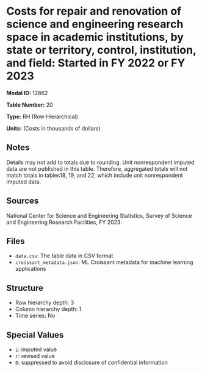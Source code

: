 # Costs for repair and renovation of science and engineering research space in academic institutions, by state or territory, control, institution, and field: Started in FY 2022 or FY 2023

**Modal ID:** 12862

**Table Number:** 20

**Type:** RH (Row Hierarchical)

**Units:** (Costs in thousands of dollars)

## Notes

Details may not add to totals due to rounding. Unit nonrespondent imputed data are not published in this table. Therefore, aggregated totals will not match totals in tables18, 19, and 22, which include unit nonrespondent imputed data.

## Sources

National Center for Science and Engineering Statistics, Survey of Science and Engineering Research Facilities, FY 2023.

## Files

- `data.csv`: The table data in CSV format
- `croissant_metadata.json`: ML Croissant metadata for machine learning applications

## Structure

- Row hierarchy depth: 3
- Column hierarchy depth: 1
- Time series: No

## Special Values

- `i`: imputed value
- `r`: revised value
- `D`: suppressed to avoid disclosure of confidential information
